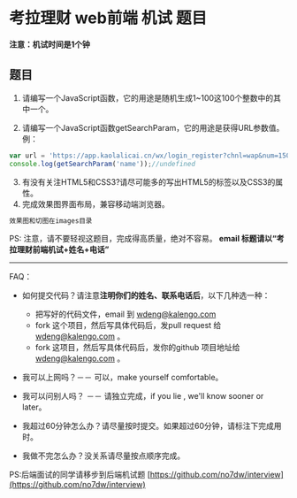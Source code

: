 # 考拉理财 web前端 机试 题目

**注意：机试时间是1个钟**

## 题目

1.	请编写一个JavaScript函数，它的用途是随机生成1~100这100个整数中的其中一个。

2.	请编写一个JavaScript函数getSearchParam，它的用途是获得URL参数值。例：
  ```js
  var url = 'https://app.kaolalicai.cn/wx/login_register?chnl=wap&num=1500';
  console.log(getSearchParam('name'));//undefined
  ```
3.	有没有关注HTML5和CSS3?请尽可能多的写出HTML5的标签以及CSS3的属性。
4.	完成效果图界面布局，兼容移动端浏览器。

  ```html
  效果图和切图在images目录
  ```
  
PS:
   注意，请不要轻视这题目，完成得高质量，绝对不容易。
   **email 标题请以“考拉理财前端机试+姓名+电话”**

------
FAQ：

 - 如何提交代码？请注意**注明你们的姓名、联系电话后**，以下几种选一种：
     - 把写好的代码文件，email 到 wdeng@kalengo.com 
     - fork 这个项目，然后写具体代码后，发pull request 给 wdeng@kalengo.com 。
     - fork 这项目，然后写具体代码后，发你的github 项目地址给 wdeng@kalengo.com 。

 - 我可以上网吗？－－ 可以，make yourself comfortable。
 - 我可以问别人吗？ －－ 请独立完成，if you lie , we'll know sooner or later。
 - 我超过60分钟怎么办？请尽量按时提交。如果超过60分钟，请标注下完成用时。
 - 我做不完怎么办？没关系请尽量按点顺序完成。
 

  [1]: http://www.kaolalicai.cn

PS:后端面试的同学请移步到后端机试题 [https://github.com/no7dw/interview](https://github.com/no7dw/interview)
